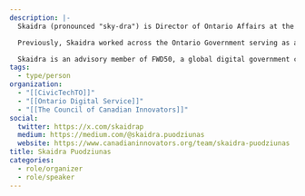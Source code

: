 ```yaml
---
description: |-
  Skaidra (pronounced "sky-dra") is Director of Ontario Affairs at the Council of Canadian Innovators. In her role, she spearheads CCI’s advocacy and engagement efforts with the Ontario government, with a primary emphasis on enhancing talent, capital, and customer access for Ontario's rapidly scaling companies.

  Previously, Skaidra worked across the Ontario Government serving as a Team Lead in Ontario’s Chief Corporate Information Office and a Senior Advisor at the Ontario Digital Service. She had the unique opportunity to directly support Ontario’s first Chief Digital and Data Officer and Ontario’s first Minister Responsible for Digital Government. 

  Skaidra is an advisory member of FWD50, a global digital government conference, and is currently pursuing a Canada-Nordic-Baltic Innovation Dialogue series with the goal of bringing Canadian innovators and policymakers across these regions closer together.
tags:
  - type/person
organization:
  - "[[CivicTechTO]]"
  - "[[Ontario Digital Service]]"
  - "[[The Council of Canadian Innovators]]"
social:
  twitter: https://x.com/skaidrap
  medium: https://medium.com/@skaidra.puodziunas
  website: https://www.canadianinnovators.org/team/skaidra-puodziunas
title: Skaidra Puodziunas
categories:
  - role/organizer
  - role/speaker
---
```

